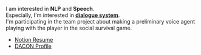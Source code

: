 I am interested in **NLP** and **Speech**.  
Especially, I'm interested in **[dialogue system](https://en.wikipedia.org/wiki/Dialogue_system)**.  
I'm participating in the team project about making a preliminary voice agent playing with the player in the social survival game.  

- [Notion Resume](https://information.notion.site/Jae-Young-Suh-97352f16e3624766ba267fcc87bac966)
- [DACON Profile](https://dacon.io/myprofile/413816/competition)
